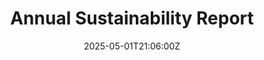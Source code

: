 ---
title: Annual Sustainability Report
linkTitle: Annual Sustainability Report
date: '2025-05-01T21:06:00Z'
weight: 1
description: No content
draft: false
ref: annual-sustainability-report
---